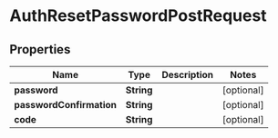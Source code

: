 

# AuthResetPasswordPostRequest


## Properties

| Name | Type | Description | Notes |
|------------ | ------------- | ------------- | -------------|
|**password** | **String** |  |  [optional] |
|**passwordConfirmation** | **String** |  |  [optional] |
|**code** | **String** |  |  [optional] |



